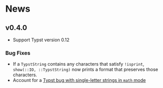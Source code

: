 
# News

## v0.4.0

- Support Typst version 0.12

### Bug Fixes

- If a `TypstString` contains any characters that satisfy `!isprint`,
`show(::IO, ::TypstString)` now prints a format that preserves those characters.
- Account for a [Typst bug with single-letter strings in `math` mode](https://github.com/typst/typst/issues/274#issue-1639854848)
